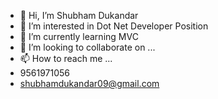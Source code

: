 - 👋 Hi, I’m Shubham Dukandar
- 👀 I’m interested in Dot Net Developer Position
- 🌱 I’m currently learning MVC
- 💞️ I’m looking to collaborate on ...
- 📫 How to reach me ...
- 9561971056
- shubhamdukandar09@gmail.com

<!---
shubham-dukandar/shubham-dukandar is a ✨ special ✨ repository because its `README.md` (this file) appears on your GitHub profile.
You can click the Preview link to take a look at your changes.
--->

